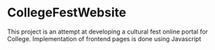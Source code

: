 # CollegeFestWebsite
This project is an attempt at developing a cultural fest online portal for College.
Implementation of frontend pages is done using Javascript
